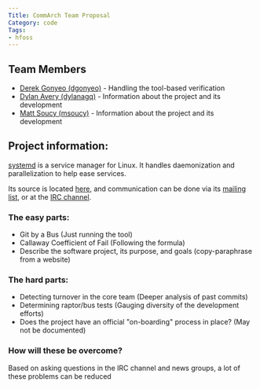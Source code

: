 ```yaml
---
Title: CommArch Team Proposal
Category: code
Tags:
- hfoss
---
```


## Team Members

- [Derek Gonyeo (dgonyeo)](http://blog.gonyeo.com) - Handling the tool-based verification
- [Dylan Avery (dylanagq)](http://dxa4481.wordpress.com) - Information about the project and its development 
- [Matt Soucy (msoucy)](http://msoucy.me) - Information about the project and its development 

## Project information:

[systemd](http://www.freedesktop.org/wiki/Software/systemd/) is a service manager for Linux. It handles daemonization and parallelization to help ease services.

Its source is located [here](http://cgit.freedesktop.org/systemd), and communication can be done via its [mailing list](http://lists.freedesktop.org/mailman/listinfo/systemd-devel), or at the [IRC channel](irc://irc.freenode.net/systemd).

### The easy parts:

- Git by a Bus (Just running the tool)
- Callaway Coefficient of Fail (Following the formula)
- Describe the software project, its purpose, and goals (copy-paraphrase from a website)

### The hard parts:

- Detecting turnover in the core team (Deeper analysis of past commits)
- Determining raptor/bus tests (Gauging diversity of the development efforts)
- Does the project have an official "on-boarding" process in place? (May not be documented)

### How will these be overcome?

Based on asking questions in the IRC channel and news groups, a lot of these problems can be reduced
